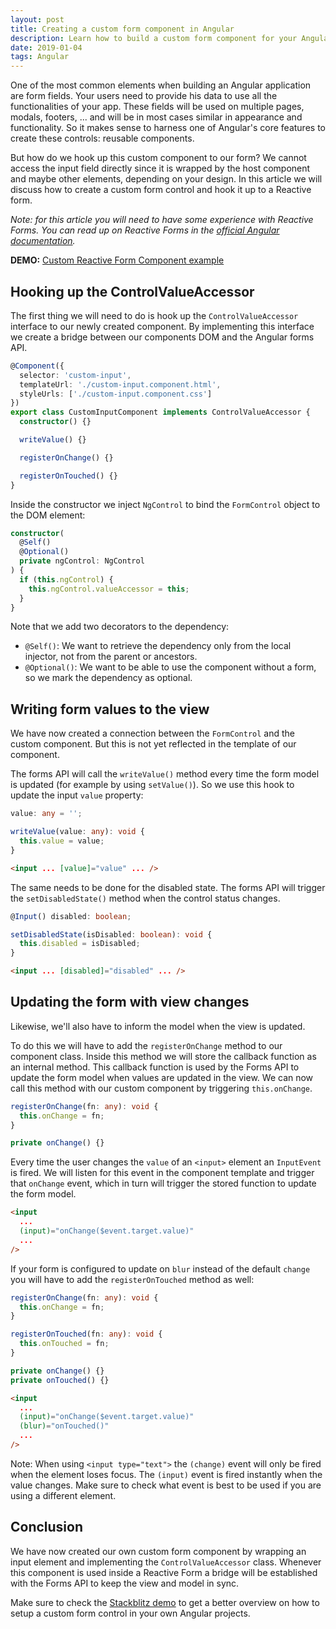 ```yaml
---
layout: post
title: Creating a custom form component in Angular
description: Learn how to build a custom form component for your Angular application.
date: 2019-01-04
tags: Angular
---
```


One of the most common elements when building an Angular application are form fields. Your users need to provide his data to use all the functionalities of your app. These fields will be used on multiple pages, modals, footers, ... and will be in most cases similar in appearance and functionality. So it makes sense to harness one of Angular's core features to create these controls: reusable components.

But how do we hook up this custom component to our form? We cannot access the input field directly since it is wrapped by the host component and maybe other elements, depending on your design. In this article we will discuss how to create a custom form control and hook it up to a Reactive form.

*Note: for this article you will need to have some experience with Reactive Forms. You can read up on Reactive Forms in the [official Angular documentation](https://angular.io/guide/reactive-forms).*

**DEMO:** [Custom Reactive Form Component example](https://stackblitz.com/edit/angular-reactive-form-component)


## Hooking up the ControlValueAccessor

The first thing we will need to do is hook up the `ControlValueAccessor` interface to our newly created component. By implementing this interface we create a bridge between our components DOM and the Angular forms API.

```ts
@Component({
  selector: 'custom-input',
  templateUrl: './custom-input.component.html',
  styleUrls: ['./custom-input.component.css']
})
export class CustomInputComponent implements ControlValueAccessor {
  constructor() {}

  writeValue() {}

  registerOnChange() {}

  registerOnTouched() {}
}
```

Inside the constructor we inject `NgControl` to bind the `FormControl` object to the DOM element:

```ts
constructor(
  @Self()
  @Optional()
  private ngControl: NgControl
) {
  if (this.ngControl) {
    this.ngControl.valueAccessor = this;
  }
}
```
Note that we add two decorators to the dependency:

- `@Self()`: We want to retrieve the dependency only from the local injector, not from the parent or ancestors.
- `@Optional()`: We want to be able to use the component without a form, so we mark the dependency as optional.


## Writing form values to the view

We have now created a connection between the `FormControl` and the custom component. But this is not yet reflected in the template of our component.

The forms API will call the `writeValue()` method every time the form model is updated (for example by using `setValue()`). So we use this hook to update the input `value` property:

```ts
value: any = '';

writeValue(value: any): void {
  this.value = value;
}

```

```html
<input ... [value]="value" ... />
```

The same needs to be done for the disabled state. The forms API will trigger the `setDisabledState()` method when the control status changes.

```ts
@Input() disabled: boolean;

setDisabledState(isDisabled: boolean): void {
  this.disabled = isDisabled;
}
```

```html
<input ... [disabled]="disabled" ... />
```

## Updating the form with view changes

Likewise, we'll also have to inform the model when the view is updated.

To do this we will have to add the `registerOnChange` method to our component class. Inside this method we will store the callback function as an internal method. This callback function is used by the Forms API to update the form model when values are updated in the view. We can now call this method with our custom component by triggering `this.onChange`.

```ts
registerOnChange(fn: any): void {
  this.onChange = fn;
}

private onChange() {}
```

Every time the user changes the `value` of an `<input>` element an `InputEvent` is fired. We will listen for this event in the component template and trigger that `onChange` event, which in turn will trigger the stored function to update the form model.

```html
<input
  ...
  (input)="onChange($event.target.value)"
  ...
/>
```

If your form is configured to update on `blur` instead of the default `change` you will have to add the `registerOnTouched` method as well:

```ts
registerOnChange(fn: any): void {
  this.onChange = fn;
}

registerOnTouched(fn: any): void {
  this.onTouched = fn;
}

private onChange() {}
private onTouched() {}
```
```html
<input
  ...
  (input)="onChange($event.target.value)"
  (blur)="onTouched()"
  ...
/>
```

Note: When using `<input type="text">` the `(change)` event will only be fired when the element loses focus. The `(input)` event is fired instantly when the value changes. Make sure to check what event is best to be used if you are using a different element.

## Conclusion

We have now created our own custom form component by wrapping an input element and implementing the `ControlValueAccessor` class. Whenever this component is used inside a Reactive Form a bridge will be established with the Forms API to keep the view and model in sync.

Make sure to check the [Stackblitz demo](https://stackblitz.com/edit/angular-reactive-form-component) to get a better overview on how to setup a custom form control in your own Angular projects.
